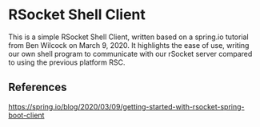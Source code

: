 #  RSocket Shell Client

This is a simple RSocket Shell Client, written based on a spring.io tutorial from Ben Wilcock on March 9, 2020. It highlights the ease of use, writing our own shell program to communicate with our rSocket server compared to using the previous platform RSC.

## References

https://spring.io/blog/2020/03/09/getting-started-with-rsocket-spring-boot-client